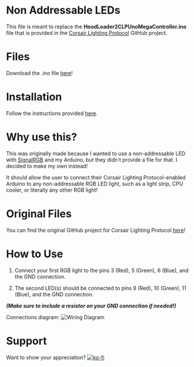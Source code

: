 # Non Addressable LEDs

This file is meant to replace the **HoodLoader2CLPUnoMegaController.ino** file that is provided in the [Corsair Lighting Protocol](https://github.com/Legion2/CorsairLightingProtocol) GitHub project.

# Files

Download the .ino file [here](https://github.com/SpaceYetiStudios/CLP_Non_Addressable/blob/daea7d94fc065053a486860ff7da7622efb6c1f5/Files/HoodLoader2CLPUnoMegaController_NonAddressable.ino)!

# Installation

Follow the instructions provided [here](https://github.com/SpaceYetiStudios/CLP_Non_Addressable.wiki.git).

# Why use this?

This was originally made because I wanted to use a non-addressable LED with [SignalRGB](https://www.signalrgb.com/) and my Arduino, but they didn't provide a file for that. I decided to make my own instead!

It should allow the user to connect their Corsair Lighting Protocol-enabled Arduino to any non-addressable RGB LED light, such as a light strip, CPU cooler, or literally any other RGB light!

# Original Files

You can find the original GitHub project for Corsair Lighting Protocol [here](https://github.com/Legion2/CorsairLightingProtocol)!

# How to Use

1. Connect your first RGB light to the pins 3 (Red), 5 (Green), 6 (Blue), and the GND connection.

2. The second LED(s) should be connected to pins 9 (Red), 10 (Green), 11 (Blue), and the GND connection.

***(Make sure to include a resistor on your GND connection if needed!)***

Connections diagram:
![Wiring Diagram](https://github.com/SpaceYetiStudios/CLP_Non_Addressable/blob/d9534e1cef60b770f270a181f2d72c0ffa48766d/images/CLP%20Non-Addressable%20Schematic.png)

# Support

Want to show your appreciation?
[![ko-fi](https://ko-fi.com/img/githubbutton_sm.svg)](https://ko-fi.com/C0C3PP19L)
